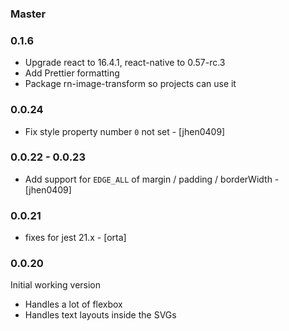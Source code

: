 ### Master

### 0.1.6

- Upgrade react to 16.4.1, react-native to 0.57-rc.3
- Add Prettier formatting
- Package rn-image-transform so projects can use it

### 0.0.24

* Fix style property number `0` not set - [jhen0409]

### 0.0.22 - 0.0.23

* Add support for `EDGE_ALL` of margin / padding / borderWidth  - [jhen0409]

### 0.0.21

* fixes for jest 21.x - [orta]

### 0.0.20 

Initial working version

  - Handles a lot of flexbox
  - Handles text layouts inside the SVGs
